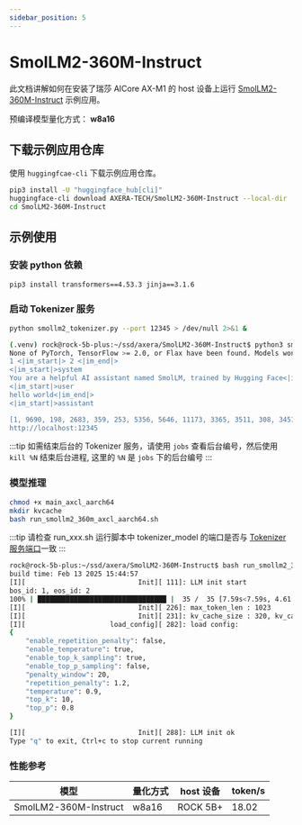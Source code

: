 ```yaml
---
sidebar_position: 5
---
```


# SmolLM2-360M-Instruct

此文档讲解如何在安装了瑞莎 AICore AX-M1 的 host 设备上运行 [SmolLM2-360M-Instruct](https://huggingface.co/HuggingFaceTB/SmolLM2-360M-Instruct) 示例应用。

预编译模型量化方式： **w8a16**

## 下载示例应用仓库

使用 `huggingfcae-cli` 下载示例应用仓库。

<NewCodeBlock tip="Host" type="Device">

```bash
pip3 install -U "huggingface_hub[cli]"
huggingface-cli download AXERA-TECH/SmolLM2-360M-Instruct --local-dir ./SmolLM2-360M-Instructcd DeepSeek-R1-Distill-Qwen-1.5B
cd SmolLM2-360M-Instruct
```

</NewCodeBlock>

## 示例使用

### 安装 python 依赖

<NewCodeBlock tip="Host" type="Device">

```bash
pip3 install transformers==4.53.3 jinja==3.1.6
```

</NewCodeBlock>

### 启动 Tokenizer 服务

<NewCodeBlock tip="Host" type="Device">

```bash
python smollm2_tokenizer.py --port 12345 > /dev/null 2>&1 &
```

</NewCodeBlock>

```bash
(.venv) rock@rock-5b-plus:~/ssd/axera/SmolLM2-360M-Instruct$ python3 smollm2_tokenizer.py --port 12345
None of PyTorch, TensorFlow >= 2.0, or Flax have been found. Models won't be available and only tokenizers, configuration and file/data utilities can be used.
1 <|im_start|> 2 <|im_end|>
<|im_start|>system
You are a helpful AI assistant named SmolLM, trained by Hugging Face<|im_end|>
<|im_start|>user
hello world<|im_end|>
<|im_start|>assistant

[1, 9690, 198, 2683, 359, 253, 5356, 5646, 11173, 3365, 3511, 308, 34519, 28, 7018, 411, 407, 19712, 8182, 2, 198, 1, 4093, 198, 28120, 905, 2, 198, 1, 520, 9531, 198]
http://localhost:12345
```

:::tip
如需结束后台的 Tokenizer 服务，请使用 `jobs` 查看后台编号，然后使用 `kill %N` 结束后台进程, 这里的 `%N` 是 `jobs` 下的后台编号
:::

### 模型推理

<NewCodeBlock tip="Host" type="Device">

```bash
chmod +x main_axcl_aarch64
mkdir kvcache
bash run_smollm2_360m_axcl_aarch64.sh
```

</NewCodeBlock>

:::tip
请检查 run_xxx.sh 运行脚本中 tokenizer_model 的端口是否与 [Tokenizer 服务端口](#启动-tokenizer-服务)一致
:::

```bash
rock@rock-5b-plus:~/ssd/axera/SmolLM2-360M-Instruct$ bash run_smollm2_360m_axcl_aarch64.sh
build time: Feb 13 2025 15:44:57
[I][                            Init][ 111]: LLM init start
bos_id: 1, eos_id: 2
100% | ████████████████████████████████ |  35 /  35 [7.59s<7.59s, 4.61 count/s] init post axmodel okremain_cmm(-1 MB)
[I][                            Init][ 226]: max_token_len : 1023
[I][                            Init][ 231]: kv_cache_size : 320, kv_cache_num: 1023
[I][                     load_config][ 282]: load config:
{
    "enable_repetition_penalty": false,
    "enable_temperature": true,
    "enable_top_k_sampling": true,
    "enable_top_p_sampling": false,
    "penalty_window": 20,
    "repetition_penalty": 1.2,
    "temperature": 0.9,
    "top_k": 10,
    "top_p": 0.8
}

[I][                            Init][ 288]: LLM init ok
Type "q" to exit, Ctrl+c to stop current running
```

### 性能参考

| 模型                  | 量化方式 | host 设备 | token/s |
| --------------------- | -------- | --------- | ------- |
| SmolLM2-360M-Instruct | w8a16    | ROCK 5B+  | 18.02   |
